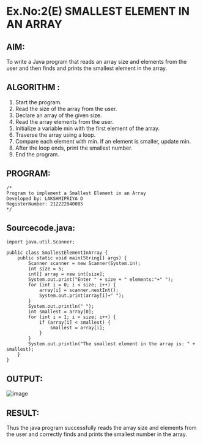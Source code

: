 # Ex.No:2(E)  SMALLEST ELEMENT IN AN ARRAY

## AIM:
To write a Java program that reads an array size and elements from the user and then finds and prints the smallest element in the array.
## ALGORITHM :
1.	Start the program.
2.	Read the size of the array from the user.
3.	Declare an array of the given size.
4.	Read the array elements from the user.
5.	Initialize a variable min with the first element of the array.
6.	Traverse the array using a loop.
7.	Compare each element with min. If an element is smaller, update min.
8.	After the loop ends, print the smallest number.
9.	End the program.
	

## PROGRAM:
 ```
/*
Program to implement a Smallest Element in an Array
Developed by: LAKSHMIPRIYA D
RegisterNumber: 212222040085
*/
```

## Sourcecode.java:
```
import java.util.Scanner;

public class SmallestElementInArray {
    public static void main(String[] args) {
        Scanner scanner = new Scanner(System.in);
        int size = 5;
        int[] array = new int[size];
        System.out.print("Enter " + size + " elements:"+" ");
        for (int i = 0; i < size; i++) {
            array[i] = scanner.nextInt();
            System.out.print(array[i]+" ");
        }
        System.out.println(" ");
        int smallest = array[0];
        for (int i = 1; i < size; i++) {
            if (array[i] < smallest) {
                smallest = array[i];
            }
        }
        System.out.println("The smallest element in the array is: " + smallest);
    }
}
```






## OUTPUT:
![image](https://github.com/user-attachments/assets/c2b0a8a8-e982-4548-87a0-b34702a30c12)



## RESULT:
Thus the java program successfully reads the array size and elements from the user and correctly finds and prints the smallest number in the array.




